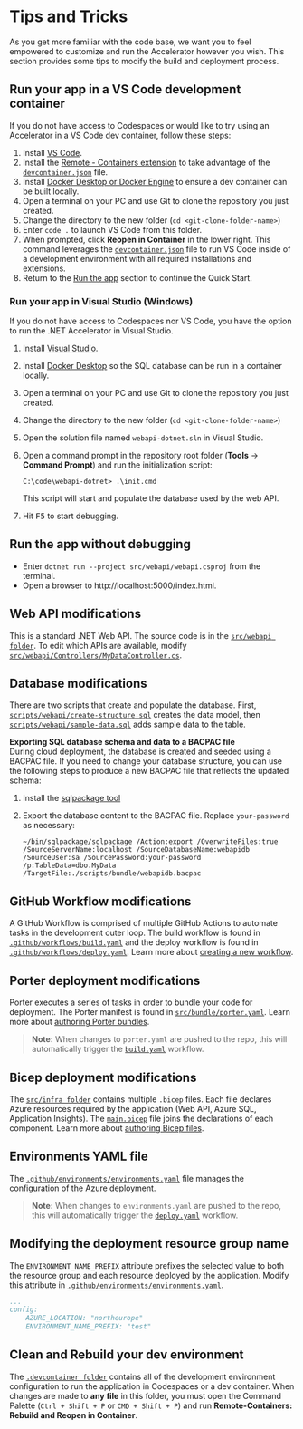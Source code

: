 # **Tips and Tricks**

As you get more familiar with the code base, we want you to feel empowered to customize and run the Accelerator however you wish. This section provides some tips to modify the build and deployment process.

## Run your app in a VS Code development container

If you do not have access to Codespaces or would like to try using an Accelerator in a VS Code dev container, follow these steps:

1. Install [VS Code](https://code.visualstudio.com/download).
1. Install the [Remote - Containers extension](https://marketplace.visualstudio.com/items?itemName=ms-vscode-remote.remote-containers) to take advantage of the [`devcontainer.json`](../.devcontainer/devcontainer.json) file.
1. Install [Docker Desktop or Docker Engine](https://www.docker.com/get-started) to ensure a dev container can be built locally.
1. Open a terminal on your PC and use Git to clone the repository you just created.
1. Change the directory to the new folder (``cd <git-clone-folder-name>``)
1. Enter `code .` to launch VS Code from this folder.
1. When prompted, click **Reopen in Container** in the lower right. This command leverages the [`devcontainer.json`](../.devcontainer/devcontainer.json) file to run VS Code inside of a development environment with all required installations and extensions.
1. Return to the [Run the app](../README.md#run-the-app) section to continue the Quick Start.

### Run your app in Visual Studio (Windows)

If you do not have access to Codespaces nor VS Code, you have the option to run the .NET Accelerator in Visual Studio.

1. Install [Visual Studio](https://visualstudio.microsoft.com/downloads/).
1. Install [Docker Desktop](https://www.docker.com/get-started) so the SQL database can be run in a container locally.
1. Open a terminal on your PC and use Git to clone the repository you just created.
1. Change the directory to the new folder (``cd <git-clone-folder-name>``)
1. Open the solution file named `webapi-dotnet.sln` in Visual Studio.
1. Open a command prompt in the repository root folder (**Tools** -> **Command Prompt**) and run the initialization script:

    ```shell
    C:\code\webapi-dotnet> .\init.cmd
    ```

    This script will start and populate the database used by the web API.
1. Hit <kbd>F5</kbd> to start debugging.

## Run the app without debugging

- Enter `dotnet run --project src/webapi/webapi.csproj` from the terminal.
- Open a browser to http://localhost:5000/index.html.

## Web API modifications

This is a standard .NET Web API. The source code is in the [`src/webapi folder`](../src/webapi/). To edit which APIs are available, modify [`src/webapi/Controllers/MyDataController.cs`](../src/webapi/Controllers/MyDataController.cs).

## Database modifications

There are two scripts that create and populate the database. First, [`scripts/webapi/create-structure.sql`](../scripts/webapi/create-structure.sql) creates the data model, then [`scripts/webapi/sample-data.sql`](../scripts/webapi/sample-data.sql) adds sample data to the table.

**Exporting SQL database schema and data to a BACPAC file** <br/>
During cloud deployment, the database is created and seeded using a BACPAC file. If you need to change your database structure, you can use the following steps to produce a new BACPAC file that reflects the updated schema:

1. Install the [sqlpackage tool](https://docs.microsoft.com/sql/tools/sqlpackage/sqlpackage-download)
2. Export the database content to the BACPAC file. Replace `your-password` as necessary:

    ```shell
    ~/bin/sqlpackage/sqlpackage /Action:export /OverwriteFiles:true /SourceServerName:localhost /SourceDatabaseName:webapidb /SourceUser:sa /SourcePassword:your-password /p:TableData=dbo.MyData /TargetFile:./scripts/bundle/webapidb.bacpac
    ```

## GitHub Workflow modifications

A GitHub Workflow is comprised of multiple GitHub Actions to automate tasks in the development outer loop. The build workflow is found in [`.github/workflows/build.yaml`](../.github/workflows/build.yaml) and the deploy workflow is found in [`.github/workflows/deploy.yaml`](../.github/workflows/deploy.yaml). Learn more about [creating a new workflow](https://docs.github.com/en/actions/quickstart).

## Porter deployment modifications

Porter executes a series of tasks in order to bundle your code for deployment. The Porter manifest is found in [`src/bundle/porter.yaml`](../src/bundle/porter.yaml). Learn more about [authoring Porter bundles](https://porter.sh/author-bundles/).

> **Note:** When changes to `porter.yaml` are pushed to the repo, this will automatically trigger the [`build.yaml`](../.github/workflows/build.yaml) workflow.

## Bicep deployment modifications

The [`src/infra folder`](../src/infra/) contains multiple `.bicep` files. Each file declares Azure resources required by the application (Web API, Azure SQL, Application Insights). The [`main.bicep`](../src/infra/main.bicep) file joins the declarations of each component. Learn more about [authoring Bicep files](https://github.com/Azure/bicep/tree/main/docs/tutorial).

## Environments YAML file

The [`.github/environments/environments.yaml`](../.github/environments/environments.yaml) file manages the configuration of the Azure deployment.

> **Note:** When changes to `environments.yaml` are pushed to the repo, this will automatically trigger the [`deploy.yaml`](../.github/workflows/deploy.yaml) workflow.

## Modifying the deployment resource group name

The `ENVIRONMENT_NAME_PREFIX` attribute prefixes the selected value to both the resource group and each resource deployed by the application. Modify this attribute in [`.github/environments/environments.yaml`](../.github/environments/environments.yaml).

```yml
...
config:
    AZURE_LOCATION: "northeurope"
    ENVIRONMENT_NAME_PREFIX: "test"
```

## Clean and Rebuild your dev environment

The [`.devcontainer folder`](../.devcontainer/) contains all of the development environment configuration to run the application in Codespaces or a dev container. When changes are made to **any file** in this folder, you must open the Command Palette (`Ctrl + Shift + P`  or `CMD + Shift + P`) and run **Remote-Containers: Rebuild and Reopen in Container**.
